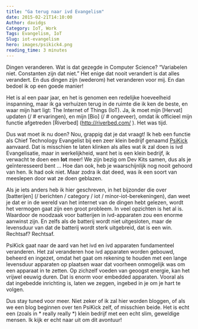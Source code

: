```yaml
---
title: "Ga terug naar ivd Evangelism"
date: 2015-02-21T14:10:00
Author: davidgs
Category: IoT, Work
Tags: Evangelism, IoT
Slug: iot-evangelism
hero: images/psikick4.png
reading_time: 3 minutes
---
```


Dingen veranderen. Wat is dat gezegde in Computer Science? “Variabelen niet. Constanten zijn dat niet.” Het enige dat nooit verandert is dat alles verandert. En dus dingen zijn (wederom) het veranderen voor mij. En dan bedoel ik op een goede manier!

Het is al een paar jaar, en het is genomen een redelijke hoeveelheid inspanning, maar ik ga verhuizen terug in de ruimte die ik ken de beste, en waar mijn hart ligt: The Internet of Things (IoT). Ja, ik moet mijn [Hervat] updaten (/ # ervaringen), en mijn [Bio] (/ # ongeveer), omdat ik officieel mijn functie afgetreden [Riverbed] (http://riverbed.com/ ). Het was tijd.

Dus wat moet ik nu doen? Nou, grappig dat je dat vraagt! Ik heb een functie als Chief Technology Evangelist bij een zeer klein bedrijf genaamd [PsiKick](http://www.psikick.com/) aanvaard. Dat is misschien te laten klinken als alles wat ik zal doen is ivd Evangelisatie, maar in werkelijkheid, want het is een klein bedrijf, ik verwacht te doen een **lot** meer! We zijn bezig om Dev Kits samen, dus als je geïnteresseerd bent ... Hoe dan ook, heb je waarschijnlijk nog nooit gehoord van hen. Ik had ook niet. Maar zodra ik dat deed, was ik een soort van meeslepen door wat ze doen geblazen.

Als je iets anders heb ik hier geschreven, in het bijzonder die over [batterijen] (/ berichten / category / iot / minor-iot-berekeningen), dan weet je dat er in de wereld van het internet van de dingen hebt gelezen, wordt het vermogen gaat zijn een groot probleem. In veel opzichten is het al is. Waardoor de noodzaak voor batterijen in ivd-apparaten zou een enorme aanwinst zijn. En zelfs als de batterij wordt niet uitgesloten, maar de levensduur van dat de batterij wordt sterk uitgebreid, dat is een win. Rechtsaf? Rechtsaf.

PsiKick gaat naar de aard van het ivd en ivd apparaten fundamenteel veranderen. Het zal veranderen hoe ivd apparaten worden gebouwd, beheerd en ingezet, omdat het gaat om rekening te houden met een lange levensduur apparaten op plaatsen waar dat voorheen onmogelijk was om een apparaat in te zetten. Op zichzelf voeden van geoogst energie, kan het vrijwel eeuwig duren. Dat is enorm voor embedded apparaten. Vooral als dat ingebedde inrichting is, laten we zeggen, ingebed in je om je hart te volgen.

Dus stay tuned voor meer. Niet zeker of ik zal hier worden bloggen, of als we een blog beginnen over ten PsiKick zelf, of misschien beide. Het is echt een (zoals in * really really *) klein bedrijf met een echt slim, geweldige mensen. Ik kijk er echt naar uit om dit avontuur!
